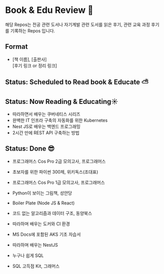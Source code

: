 # Book & Edu Review :wave:
해당 Repos는 전공 관련 도서나 자기계발 관련 도서를 읽은 후기, 관련 교육 과정 후기를 기록하는 Repos 입니다.

## Format
- [책 이름], [출판사]  
[후기 링크 or 정리 링크]

## Status: Scheduled to Read book & Educate ⛅

## Status: Now Reading & Educating☀️
- 따라하면서 배우는 쿠버네티스 시리즈 
- 완벽한 IT 인프라 구축의 자동화를 위한 Kubernetes
- Nest JS로 배우는 백엔드 프로그래밍
- 2시간 만에 REST API 구축하는 방법

## Status: Done 😎
- 프로그래머스 Cos Pro 2급 모의고사, 프로그래머스   

- 초보자를 위한 파이썬 300제, 위키독스(조대표)   

- 프로그래머스 Cos Pro 1급 모의고사, 프로그래머스    

- Python이 보이는 그림책, 성안당

- Boiler Plate (Node JS & React)

- 코드 없는 알고리즘과 데이터 구조, 동양북스

- 따라하며 배우는 도커와 CI 환경

- MS Docs에 포함된 AKS 기초 자습서

- 따라하며 배우는 NestJS

- 누구나 쉽게 SQL

- SQL 고득점 Kit, 그래머스    
